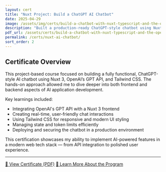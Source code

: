 ```yaml
---
layout: cert
title: "Nuxt Project: Build a ChatGPT AI Chatbot"
date: 2025-04-29
image: /assets/img/certs/build-a-chatbot-with-nuxt-typescript-and-the-openai-assistants-api.webp
description: "Built a production-ready ChatGPT-style chatbot using Nuxt 3, OpenAI, and Tailwind CSS while deepening my understanding of full-stack AI integrations."
pdf_url: /assets/certs/build-a-chatbot-with-nuxt-typescript-and-the-openai-assistants-api.pdf
permalink: /certs/nuxt-ai-chatbot/
sort_order: 2
---
```


## Certificate Overview

This project-based course focused on building a fully functional, ChatGPT-style AI chatbot using Nuxt 3, OpenAI’s GPT API, and Tailwind CSS. The hands-on approach allowed me to dive deeper into both frontend and backend aspects of AI application development.

Key learnings included:

- Integrating OpenAI's GPT API with a Nuxt 3 frontend  
- Creating real-time, user-friendly chat interactions  
- Using Tailwind CSS for responsive and modern UI styling  
- Managing state and token limits efficiently  
- Deploying and securing the chatbot in a production environment  

This certification showcases my ability to implement AI-powered features in a modern web tech stack — from API integration to polished user experience.

---

[📄 View Certificate (PDF)](/assets/certs/build-a-chatbot-with-nuxt-typescript-and-the-openai-assistants-api.pdf)
[🔗 Learn More About the Program](https://zerotomastery.io/courses/nuxt-project-chatbot-ai/)  